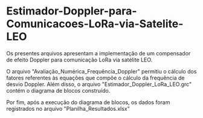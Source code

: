 # Estimador-Doppler-para-Comunicacoes-LoRa-via-Satelite-LEO
Os presentes arquivos apresentam a implementação de um compensador de efeito Doppler para comunicação LoRa via satélite LEO.

O arquivo "Avaliação_Numérica_Frequência_Doppler" permitiu o cálculo dos fatores referentes às equações que compõe o cálculo da frequência de desvio Doppler. Além disso, o arquivo "Estimador_Doppler_LoRa_LEO.grc" contém o diagrama de blocos construído.

Por fim, após a execução do diagrama de blocos, os dados foram registrados no arquivo "Planilha_Resultados.xlsx"
